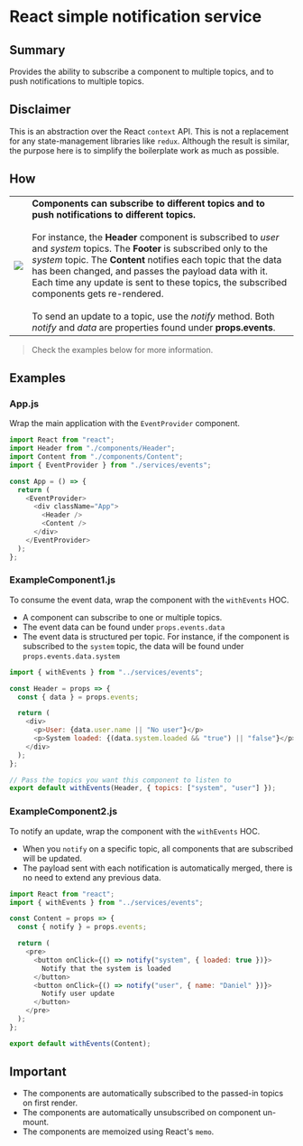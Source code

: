 # React simple notification service

## Summary

Provides the ability to subscribe a component to multiple topics, and to push notifications to multiple topics.

## Disclaimer
This is an abstraction over the React `context` API. This is not a replacement for any state-management libraries like `redux`. Although the result is similar, the purpose here is to simplify the boilerplate work as much as possible.

## How
<table>
  <tr>
    <td><img src="https://s5.gifyu.com/images/Screen-Recording-2020-03-22-at-16.37.07.gif"/></td>
    <td><b>Components can subscribe to different topics and to push notifications to different topics.</b><br/><br/>For instance, the <b>Header</b> component is subscribed to <i>user</i> and <i>system</i> topics. The <b>Footer</b>
      is subscribed only to the <i>system</i> topic. The <b>Content</b> notifies each topic that the data has been changed, and passes the payload data with it. Each time any update is sent to these topics, the subscribed components gets re-rendered.
<br/><br/>To send an update to a topic, use the  <i>notify</i> method. Both <i>notify</i> and  <i>data</i> are properties found under <b>props.events</b>.
</td>
</tr>
</table>

> Check the examples below for more information.

## Examples

### App.js

Wrap the main application with the `EventProvider` component.

```javascript
import React from "react";
import Header from "./components/Header";
import Content from "./components/Content";
import { EventProvider } from "./services/events";

const App = () => {
  return (
    <EventProvider>
      <div className="App">
        <Header />
        <Content />
      </div>
    </EventProvider>
  );
};
```

### ExampleComponent1.js

To consume the event data, wrap the component with the `withEvents` HOC.

- A component can subscribe to one or multiple topics.
- The event data can be found under `props.events.data`
- The event data is structured per topic. For instance, if the component is subscribed to the `system` topic, the data will be found under `props.events.data.system`

```javascript
import { withEvents } from "../services/events";

const Header = props => {
  const { data } = props.events;

  return (
    <div>
      <p>User: {data.user.name || "No user"}</p>
      <p>System loaded: {(data.system.loaded && "true") || "false"}</p>
    </div>
  );
};

// Pass the topics you want this component to listen to
export default withEvents(Header, { topics: ["system", "user"] });
```

### ExampleComponent2.js

To notify an update, wrap the component with the `withEvents` HOC.

- When you `notify` on a specific topic, all components that are subscribed will be updated.
- The payload sent with each notification is automatically merged, there is no need to extend any previous data.

```javascript
import React from "react";
import { withEvents } from "../services/events";

const Content = props => {
  const { notify } = props.events;

  return (
    <pre>
      <button onClick={() => notify("system", { loaded: true })}>
        Notify that the system is loaded
      </button>
      <button onClick={() => notify("user", { name: "Daniel" })}>
        Notify user update
      </button>
    </pre>
  );
};

export default withEvents(Content);
```

## Important
- The components are automatically subscribed to the passed-in topics on first render.
- The components are automatically unsubscribed on component un-mount.
- The components are memoized using React's `memo`.
